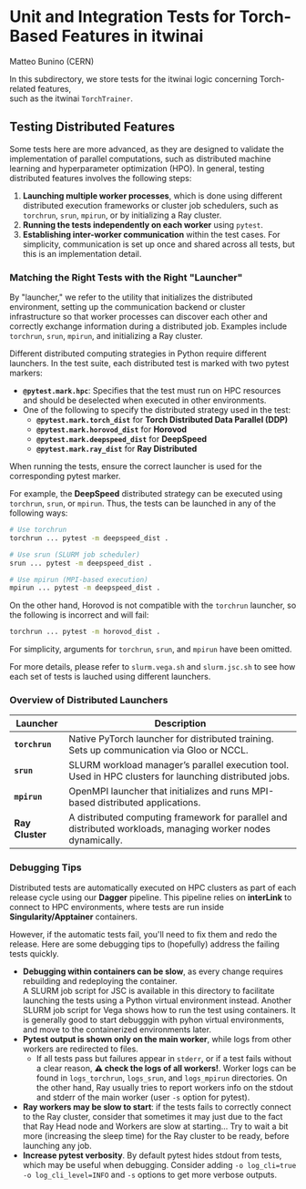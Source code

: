 # Unit and Integration Tests for Torch-Based Features in itwinai

Matteo Bunino (CERN)

In this subdirectory, we store tests for the itwinai logic concerning Torch-related features,  
such as the itwinai `TorchTrainer`.

## Testing Distributed Features

Some tests here are more advanced, as they are designed to validate the implementation of
parallel computations, such as distributed machine learning and hyperparameter optimization
(HPO). In general, testing distributed features involves the following steps:

1. **Launching multiple worker processes**, which is done using different distributed execution
   frameworks or cluster job schedulers, such as `torchrun`, `srun`, `mpirun`, or by
   initializing a Ray cluster.
2. **Running the tests independently on each worker** using `pytest`.
3. **Establishing inter-worker communication** within the test cases. For simplicity,
   communication is set up once and shared across all tests, but this is an implementation
   detail.

### Matching the Right Tests with the Right "Launcher"

By "launcher," we refer to the utility that initializes the distributed environment, setting up
the communication backend or cluster infrastructure so that worker processes can discover each
other and correctly exchange information during a distributed job. Examples include `torchrun`,
`srun`, `mpirun`, and initializing a Ray cluster.

Different distributed computing strategies in Python require different launchers. In the test
suite, each distributed test is marked with two pytest markers:

- **`@pytest.mark.hpc`**: Specifies that the test must run on HPC resources and should be
  deselected when executed in other environments.
- One of the following to specify the distributed strategy used in the test:
  - **`@pytest.mark.torch_dist`** for **Torch Distributed Data Parallel (DDP)**
  - **`@pytest.mark.horovod_dist`** for **Horovod**
  - **`@pytest.mark.deepspeed_dist`** for **DeepSpeed**
  - **`@pytest.mark.ray_dist`** for **Ray Distributed**

When running the tests, ensure the correct launcher is used for the corresponding pytest
marker.  

For example, the **DeepSpeed** distributed strategy can be executed using `torchrun`, `srun`,
or `mpirun`. Thus, the tests can be launched in any of the following ways:

```bash
# Use torchrun
torchrun ... pytest -m deepspeed_dist .

# Use srun (SLURM job scheduler)
srun ... pytest -m deepspeed_dist .

# Use mpirun (MPI-based execution)
mpirun ... pytest -m deepspeed_dist .
```

On the other hand, Horovod is not compatible with the `torchrun` launcher, so the following is
incorrect and will fail:

```bash
torchrun ... pytest -m horovod_dist .
```

For simplicity, arguments for `torchrun`, `srun`, and `mpirun` have been omitted.

For more details, please refer to `slurm.vega.sh` and `slurm.jsc.sh` to see how each set of
tests is lauched using different launchers.

### Overview of Distributed Launchers

| Launcher  | Description |
|-----------|-------------|
| **`torchrun`** | Native PyTorch launcher for distributed training. Sets up communication via Gloo or NCCL. |
| **`srun`** | SLURM workload manager’s parallel execution tool. Used in HPC clusters for launching distributed jobs. |
| **`mpirun`** | OpenMPI launcher that initializes and runs MPI-based distributed applications. |
| **Ray Cluster** | A distributed computing framework for parallel and distributed workloads, managing worker nodes dynamically. |

### Debugging Tips

Distributed tests are automatically executed on HPC clusters as part of each release cycle
using our **Dagger** pipeline. This pipeline relies on **interLink** to connect to HPC
environments, where tests are run inside **Singularity/Apptainer** containers.

However, if the automatic tests fail, you'll need to fix them and redo the release. Here are
some debugging tips to (hopefully) address the failing tests quickly.

- **Debugging within containers can be slow**, as every change requires rebuilding and
  redeploying the container.  
  A SLURM job script for JSC is available in this directory to facilitate launching the tests
  using a Python virtual environment instead. Another SLURM job script for Vega shows how to
  run the test using containers. It is generally good to start debugggin with pyhon virtual
  environments, and move to the containerized environments later.
- **Pytest output is shown only on the main worker**, while logs from other workers are
  redirected to files.  
  - If all tests pass but failures appear in `stderr`, or if a test fails without a clear
    reason, **⚠️ check the logs of all workers!**. Worker logs can be found in `logs_torchrun`,
    `logs_srun`, and `logs_mpirun` directories. On the other hand, Ray usually tries to report
    workers info on the stdout and stderr of the main worker (user `-s` option for pytest).
- **Ray workers may be slow to start**: if the tests fails to correctly connect to the Ray
  cluster, consider that sometimes it may just due to the fact that Ray Head node and Workers
  are slow at starting... Try to wait a bit more (increasing the sleep time) for the Ray
  cluster to be ready, before launching any job.
- **Increase pytest verbosity**. By default pytest hides stdout from tests, which may be useful
  when debugging. Consider adding `-o log_cli=true -o log_cli_level=INFO` and `-s` options to
  get more verbose outputs.
